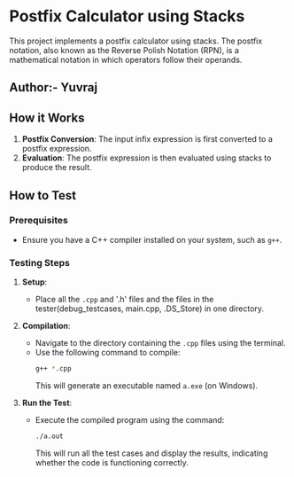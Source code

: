 # Postfix Calculator using Stacks

This project implements a postfix calculator using stacks. The postfix notation, also known as the Reverse Polish Notation (RPN), is a mathematical notation in which operators follow their operands. 

## Author:- Yuvraj

## How it Works

1. **Postfix Conversion**: The input infix expression is first converted to a postfix expression.
2. **Evaluation**: The postfix expression is then evaluated using stacks to produce the result.

## How to Test

### Prerequisites

- Ensure you have a C++ compiler installed on your system, such as `g++`.

### Testing Steps

1. **Setup**:
    - Place all the `.cpp` and '.h' files and the files in the tester(debug_testcases, main.cpp, .DS_Store) in one directory.

2. **Compilation**:
    - Navigate to the directory containing the `.cpp` files using the terminal.
    - Use the following command to compile:
      ```bash
      g++ *.cpp
      ```
      This will generate an executable named `a.exe` (on Windows).

3. **Run the Test**:
    - Execute the compiled program using the command:
      ```bash
      ./a.out
      ```
      This will run all the test cases and display the results, indicating whether the code is functioning correctly.
